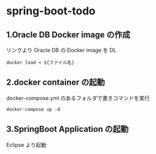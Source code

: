 # spring-boot-todo

## 1.Oracle DB Docker image の作成
   リンクより Oracle DB の Docker image を DL
   
   `docker load < ${ファイル名}`


## 2.docker container の起動
  docker-compose.yml のあるフォルダで書きコマンドを実行
  
  `docker-compose up -d`
  
  
## 3.SpringBoot Application の起動
  Eclipse より起動
  

